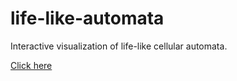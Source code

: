 # life-like-automata
Interactive visualization of life-like cellular automata.
 
[Click here](https://dandre3000.github.io/game-of-life/dist/)
